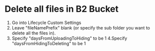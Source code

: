# Delete all files in B2 Bucket
1. Go into Lifecycle Custom Settings
2. Leave "fileNamePrefix" blank (or specify the sub folder you want to delete all the files in).
3. Specify "daysFromUploadingToHiding" to be 1
4.Specify "daysFromHidingToDeleting" to be 1